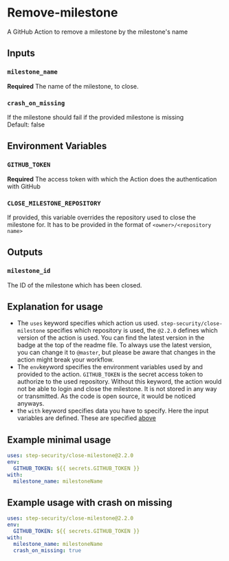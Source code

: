 # Remove-milestone

A GitHub Action to remove a milestone by the milestone's name

## Inputs
### `milestone_name`
**Required** The name of the milestone, to close.

### `crash_on_missing`
If the milestone should fail if the provided milestone is missing<br> Default:
false

## Environment Variables

### `GITHUB_TOKEN`

**Required** The access token with which the Action does the authentication with
GitHub

### `CLOSE_MILESTONE_REPOSITORY`

If provided, this variable overrides the repository used to close the milestone
for. It has to be provided in the format of `<owner>/<repository name>`

## Outputs
### `milestone_id`
The ID of the milestone which has been closed.

## Explanation for usage

- The `uses` keyword specifies which action us used. `step-security/close-milestone`
  specifies which repository is used, the `@2.2.0` defines which version of the
  action is used. You can find the latest version in the badge at the top of the
  readme file. To always use the latest version, you can change it to `@master`,
  but please be aware that changes in the action might break your workflow.
- The `env`keyword specifies the environment variables used by and provided to
  the action. `GITHUB_TOKEN` is the secret access token to authorize to the used
  repository. Without this keyword, the action would not be able to login and
  close the milestone. It is not stored in any way or transmitted. As the code
  is open source, it would be noticed anyways.
- the `with` keyword specifies data you have to specify. Here the input
  variables are defined. These are specified [above](#inputs)

## Example minimal usage

```yaml
uses: step-security/close-milestone@2.2.0
env:
  GITHUB_TOKEN: ${{ secrets.GITHUB_TOKEN }}
with:
  milestone_name: milestoneName
```

## Example usage with crash on missing

```yaml
uses: step-security/close-milestone@2.2.0
env:
  GITHUB_TOKEN: ${{ secrets.GITHUB_TOKEN }}
with:
  milestone_name: milestoneName
  crash_on_missing: true
```
